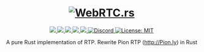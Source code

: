 <h1 align="center">
 <a href="https://webrtc.rs"><img src="./doc/webrtc.rs.png" alt="WebRTC.rs"></a>
 <br>
</h1>
<p align="center">
 <a href="https://github.com/webrtc-rs/rtp/actions"> 
  <img src="https://github.com/webrtc-rs/rtp/workflows/Cargo/badge.svg">
 </a> 
 <a href="https://codecov.io/gh/webrtc-rs/rtp"> 
  <img src="https://codecov.io/gh/webrtc-rs/rtp/branch/main/graph/badge.svg">
 </a>
 <a href="https://deps.rs/repo/github/webrtc-rs/rtp"> 
  <img src="https://deps.rs/repo/github/webrtc-rs/rtp/status.svg">
 </a>
 <a href="https://crates.io/crates/webrtc-rtp"> 
  <img src="https://img.shields.io/crates/v/webrtc-rtp.svg">
 </a> 
 <a href="https://docs.rs/webrtc-rtp"> 
  <img src="https://docs.rs/webrtc-rtp/badge.svg">
 </a>
 <a href="https://discord.gg/4Ju8UHdXMs">
  <img src="https://img.shields.io/discord/800204819540869120?logo=discord" alt="Discord">
 </a>
 <a href="https://github.com/webrtc-rs/rtp/blob/master/LICENSE">
  <img src="https://img.shields.io/badge/License-MIT-yellow.svg" alt="License: MIT">
 </a>
</p>
<p align="center">
 A pure Rust implementation of RTP. Rewrite Pion RTP (<a href="http://Pion.ly">http://Pion.ly</a>) in Rust
</p>
